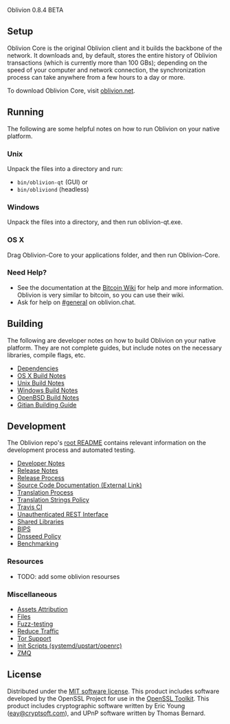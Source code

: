 Oblivion 0.8.4 BETA

Setup
---------------------
Oblivion Core is the original Oblivion client and it builds the backbone of the network. It downloads and, by default, stores the entire history of Oblivion transactions (which is currently more than 100 GBs); depending on the speed of your computer and network connection, the synchronization process can take anywhere from a few hours to a day or more.

To download Oblivion Core, visit [oblivion.net](https://oblivion.net/download).

Running
---------------------
The following are some helpful notes on how to run Oblivion on your native platform.

### Unix

Unpack the files into a directory and run:

- `bin/oblivion-qt` (GUI) or
- `bin/obliviond` (headless)

### Windows

Unpack the files into a directory, and then run oblivion-qt.exe.

### OS X

Drag Oblivion-Core to your applications folder, and then run Oblivion-Core.

### Need Help?

* See the documentation at the [Bitcoin Wiki](https://en.bitcoin.it/wiki/Main_Page)
for help and more information. Oblivion is very similar to bitcoin, so you can use their wiki.
* Ask for help on [#general](https://oblivion.chat/) on oblivion.chat.

Building
---------------------
The following are developer notes on how to build Oblivion on your native platform. They are not complete guides, but include notes on the necessary libraries, compile flags, etc.

- [Dependencies](dependencies.md)
- [OS X Build Notes](build-osx.md)
- [Unix Build Notes](build-unix.md)
- [Windows Build Notes](build-windows.md)
- [OpenBSD Build Notes](build-openbsd.md)
- [Gitian Building Guide](gitian-building.md)

Development
---------------------
The Oblivion repo's [root README](/README.md) contains relevant information on the development process and automated testing.

- [Developer Notes](developer-notes.md)
- [Release Notes](release-notes.md)
- [Release Process](release-process.md)
- [Source Code Documentation (External Link)](none-yet)
- [Translation Process](translation_process.md)
- [Translation Strings Policy](translation_strings_policy.md)
- [Travis CI](travis-ci.md)
- [Unauthenticated REST Interface](REST-interface.md)
- [Shared Libraries](shared-libraries.md)
- [BIPS](bips.md)
- [Dnsseed Policy](dnsseed-policy.md)
- [Benchmarking](benchmarking.md)

### Resources
* TODO: add some oblivion resourses

### Miscellaneous
- [Assets Attribution](assets-attribution.md)
- [Files](files.md)
- [Fuzz-testing](fuzzing.md)
- [Reduce Traffic](reduce-traffic.md)
- [Tor Support](tor.md)
- [Init Scripts (systemd/upstart/openrc)](init.md)
- [ZMQ](zmq.md)

License
---------------------
Distributed under the [MIT software license](/COPYING).
This product includes software developed by the OpenSSL Project for use in the [OpenSSL Toolkit](https://www.openssl.org/). This product includes
cryptographic software written by Eric Young ([eay@cryptsoft.com](mailto:eay@cryptsoft.com)), and UPnP software written by Thomas Bernard.
